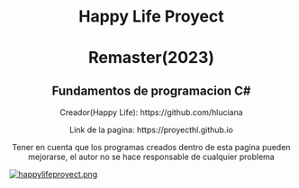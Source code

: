 <h1 align="center">Happy Life Proyect</h1>
<h1 align="center">Remaster(2023)</h1>
<h2 align="center">Fundamentos de programacion C#</h2>
<p align="center">Creador(Happy Life): https://github.com/hluciana</p>
<p align="center">Link de la pagina: https://proyecthl.github.io</p>
<p align="center">Tener en cuenta que los programas creados dentro de esta pagina pueden mejorarse, el autor no se hace responsable de cualquier problema</p>

[![happylifeproyect.png](https://i.postimg.cc/43t1CCpx/happylifeproyect.png)](https://proyecthl.github.io)
